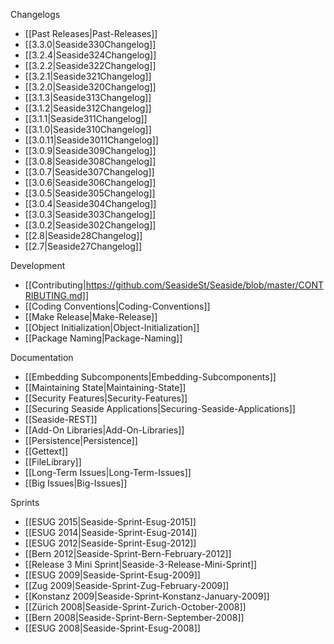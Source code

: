 Changelogs
 * [[Past Releases|Past-Releases]]
 * [[3.3.0|Seaside330Changelog]]
 * [[3.2.4|Seaside324Changelog]]
 * [[3.2.2|Seaside322Changelog]]
 * [[3.2.1|Seaside321Changelog]]
 * [[3.2.0|Seaside320Changelog]]
 * [[3.1.3|Seaside313Changelog]]
 * [[3.1.2|Seaside312Changelog]]
 * [[3.1.1|Seaside311Changelog]]
 * [[3.1.0|Seaside310Changelog]]
 * [[3.0.11|Seaside3011Changelog]]
 * [[3.0.9|Seaside309Changelog]]
 * [[3.0.8|Seaside308Changelog]]
 * [[3.0.7|Seaside307Changelog]]
 * [[3.0.6|Seaside306Changelog]]
 * [[3.0.5|Seaside305Changelog]]
 * [[3.0.4|Seaside304Changelog]]
 * [[3.0.3|Seaside303Changelog]]
 * [[3.0.2|Seaside302Changelog]]
 * [[2.8|Seaside28Changelog]]
 * [[2.7|Seaside27Changelog]]

Development
 * [[Contributing|https://github.com/SeasideSt/Seaside/blob/master/CONTRIBUTING.md]]
 * [[Coding Conventions|Coding-Conventions]]
 * [[Make Release|Make-Release]]
 * [[Object Initialization|Object-Initialization]]
 * [[Package Naming|Package-Naming]]

Documentation
 * [[Embedding Subcomponents|Embedding-Subcomponents]]
 * [[Maintaining State|Maintaining-State]]
 * [[Security Features|Security-Features]]
 * [[Securing Seaside Applications|Securing-Seaside-Applications]]
 * [[Seaside-REST]]
 * [[Add-On Libraries|Add-On-Libraries]]
 * [[Persistence|Persistence]]
 * [[Gettext]]
 * [[FileLibrary]]
 * [[Long-Term Issues|Long-Term-Issues]]
 * [[Big Issues|Big-Issues]]

Sprints
 * [[ESUG 2015|Seaside-Sprint-Esug-2015]]
 * [[ESUG 2014|Seaside-Sprint-Esug-2014]]
 * [[ESUG 2012|Seaside-Sprint-Esug-2012]]
 * [[Bern 2012|Seaside-Sprint-Bern-February-2012]]
 * [[Release 3 Mini Sprint|Seaside-3-Release-Mini-Sprint]]
 * [[ESUG 2009|Seaside-Sprint-Esug-2009]]
 * [[Zug 2009|Seaside-Sprint-Zug-February-2009]]
 * [[Konstanz 2009|Seaside-Sprint-Konstanz-January-2009]]
 * [[Zürich 2008|Seaside-Sprint-Zurich-October-2008]]
 * [[Bern 2008|Seaside-Sprint-Bern-September-2008]]
 * [[ESUG 2008|Seaside-Sprint-Esug-2008]]